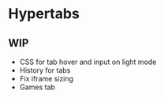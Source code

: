 # Hypertabs

## WIP
- CSS for tab hover and input on light mode
- History for tabs
- Fix iframe sizing
- Games tab